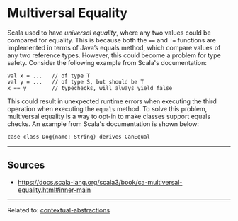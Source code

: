 # Multiversal Equality

Scala used to have *universal equality*, where any two values could be compared for equality. This is because both the `==` and `!=` functions are implemented in terms of Java’s equals method, which compare values of any two reference types. However, this could become a problem for type safety. Consider the following example from Scala's documentation:

```
val x = ...   // of type T
val y = ...   // of type S, but should be T
x == y        // typechecks, will always yield false
```

This could result in unexpected runtime errors when executing the third operation when executing the `equals` method.
To solve this problem, multiversal equality is a way to opt-in to make classes support equals checks. An example from Scala's documentation is shown below:

```
case class Dog(name: String) derives CanEqual
```


<hr>

## Sources
- https://docs.scala-lang.org/scala3/book/ca-multiversal-equality.html#inner-main


<hr>

Related to: [contextual-abstractions](scala/contextual-abstractions/contextual-abstractions.md)